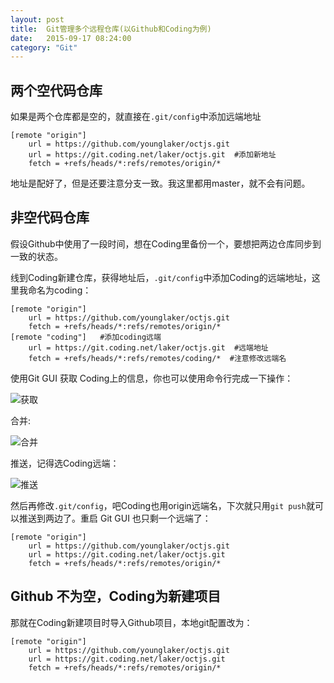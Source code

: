 ```yaml
---
layout: post
title:  Git管理多个远程仓库(以Github和Coding为例)
date:   2015-09-17 08:24:00
category: "Git"
---
```



## 两个空代码仓库
如果是两个仓库都是空的，就直接在`.git/config`中添加远端地址

    [remote "origin"]
    	url = https://github.com/younglaker/octjs.git
        url = https://git.coding.net/laker/octjs.git  #添加新地址
    	fetch = +refs/heads/*:refs/remotes/origin/*

地址是配好了，但是还要注意分支一致。我这里都用master，就不会有问题。

<!--more-->

## 非空代码仓库
假设Github中使用了一段时间，想在Coding里备份一个，要想把两边仓库同步到一致的状态。

线到Coding新建仓库，获得地址后，`.git/config`中添加Coding的远端地址，这里我命名为coding：


    [remote "origin"]
    	url = https://github.com/younglaker/octjs.git
    	fetch = +refs/heads/*:refs/remotes/origin/*
    [remote "coding"]   #添加coding远端
    	url = https://git.coding.net/laker/octjs.git  #远端地址
    	fetch = +refs/heads/*:refs/remotes/coding/*  #注意修改远端名

使用Git GUI 获取 Coding上的信息，你也可以使用命令行完成一下操作：

![获取][1]

合并:

![合并][2]

推送，记得选Coding远端：

![推送][3]

然后再修改`.git/config`，吧Coding也用origin远端名，下次就只用`git push`就可以推送到两边了。重启 Git GUI 也只剩一个远端了：

    [remote "origin"]
    	url = https://github.com/younglaker/octjs.git
        url = https://git.coding.net/laker/octjs.git
    	fetch = +refs/heads/*:refs/remotes/origin/*

## Github 不为空，Coding为新建项目

那就在Coding新建项目时导入Github项目，本地git配置改为：

    [remote "origin"]
    	url = https://github.com/younglaker/octjs.git
        url = https://git.coding.net/laker/octjs.git
    	fetch = +refs/heads/*:refs/remotes/origin/*

  [1]: http://77g54f.com1.z0.glb.clouddn.com/QQ20150915165250.png
  [2]: http://77g54f.com1.z0.glb.clouddn.com/QQ20150915165335.png
  [3]: http://77g54f.com1.z0.glb.clouddn.com/QQ20150915165418.png?imageView2/1/q/100|watermark/1/image/aHR0cDovLzc3ZzU0Zi5jb20xLnowLmdsYi5jbG91ZGRuLmNvbS9sYWtlcjIucG5n/dissolve/100/gravity/South/dy/5